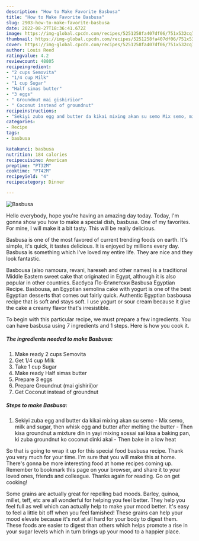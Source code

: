 ```yaml
---
description: "How to Make Favorite Basbusa"
title: "How to Make Favorite Basbusa"
slug: 2903-how-to-make-favorite-basbusa
date: 2022-08-27T18:36:41.672Z
image: https://img-global.cpcdn.com/recipes/5251258fa407df06/751x532cq70/basbusa-recipe-main-photo.jpg
thumbnail: https://img-global.cpcdn.com/recipes/5251258fa407df06/751x532cq70/basbusa-recipe-main-photo.jpg
cover: https://img-global.cpcdn.com/recipes/5251258fa407df06/751x532cq70/basbusa-recipe-main-photo.jpg
author: Louis Reed
ratingvalue: 4.2
reviewcount: 48805
recipeingredient:
- "2 cups Semovita"
- "1/4 cup Milk"
- "1 cup Sugar"
- "Half simas butter"
- "3 eggs"
- " Groundnut mai gishiriior"
- " Coconut instead of groundnut"
recipeinstructions:
- "Sekiyi zuba egg and butter da kikai mixing akan su semo Mix semo, milk and sugar, then whisk egg and butter after melting the butter  Then kisa groundnut a mixture din in yayi mixing sossai sai kisa a baking pan, ki zuba groundnut ko coconut dinki akai  Then bake in a low heat"
categories:
- Recipe
tags:
- basbusa

katakunci: basbusa 
nutrition: 184 calories
recipecuisine: American
preptime: "PT32M"
cooktime: "PT42M"
recipeyield: "4"
recipecategory: Dinner

---
```



![Basbusa](https://img-global.cpcdn.com/recipes/5251258fa407df06/751x532cq70/basbusa-recipe-main-photo.jpg)

Hello everybody, hope you're having an amazing day today. Today, I'm gonna show you how to make a special dish, basbusa. One of my favorites. For mine, I will make it a bit tasty. This will be really delicious.

Basbusa is one of the most favored of current trending foods on earth. It's simple, it's quick, it tastes delicious. It is enjoyed by millions every day. Basbusa is something which I've loved my entire life. They are nice and they look fantastic.

Basbousa (also namoura, revani, hareseh and other names) is a traditional Middle Eastern sweet cake that originated in Egypt, although it is also popular in other countries. Басбуса По-Египетски Basbusa Egyptian Recipe. Basbousa, an Egyptian semolina cake with yogurt is one of the best Egyptian desserts that comes out fairly quick. Authentic Egyptian basbousa recipe that is soft and stays soft. I use yogurt or sour cream because it give the cake a creamy flavor that&#39;s irresistible.


To begin with this particular recipe, we must prepare a few ingredients. You can have basbusa using 7 ingredients and 1 steps. Here is how you cook it.

<!--inarticleads1-->

##### The ingredients needed to make Basbusa:

1. Make ready 2 cups Semovita
1. Get 1/4 cup Milk
1. Take 1 cup Sugar
1. Make ready Half simas butter
1. Prepare 3 eggs
1. Prepare  Groundnut (mai gishirii)or
1. Get  Coconut instead of groundnut




<!--inarticleads2-->

##### Steps to make Basbusa:

1. Sekiyi zuba egg and butter da kikai mixing akan su semo - Mix semo, milk and sugar, then whisk egg and butter after melting the butter -  Then kisa groundnut a mixture din in yayi mixing sossai sai kisa a baking pan, ki zuba groundnut ko coconut dinki akai -  Then bake in a low heat




So that is going to wrap it up for this special food basbusa recipe. Thank you very much for your time. I'm sure that you will make this at home. There's gonna be more interesting food at home recipes coming up. Remember to bookmark this page on your browser, and share it to your loved ones, friends and colleague. Thanks again for reading. Go on get cooking!

Some grains are actually great for repelling bad moods. Barley, quinoa, millet, teff, etc are all wonderful for helping you feel better. They help you feel full as well which can actually help to make your mood better. It's easy to feel a little bit off when you feel famished! These grains can help your mood elevate because it's not at all hard for your body to digest them. These foods are easier to digest than others which helps promote a rise in your sugar levels which in turn brings up your mood to a happier place.
